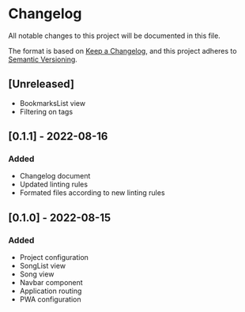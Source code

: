 # Changelog

All notable changes to this project will be documented in this file.

The format is based on [Keep a Changelog](https://keepachangelog.com/en/1.0.0/),
and this project adheres to [Semantic Versioning](https://semver.org/spec/v2.0.0.html).

## [Unreleased]

- BookmarksList view
- Filtering on tags

## [0.1.1] - 2022-08-16

### Added

- Changelog document
- Updated linting rules
- Formated files according to new linting rules

## [0.1.0] - 2022-08-15

### Added

- Project configuration
- SongList view
- Song view
- Navbar component
- Application routing
- PWA configuration
